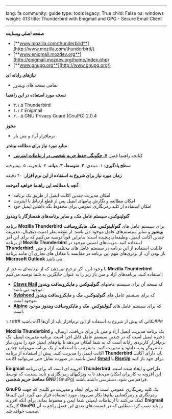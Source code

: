 

---

lang: fa
community: guide
type: tools
legacy: True
child: False
os: windows
weight: 013
title: Thunderbird with Enigmail and GPG - Secure Email Client

---

**صفحه اصلی وبسایت**

- [**www.mozilla.com/thunderbird**](http://www.mozilla.com/thunderbird/)
- [**www.enigmail.mozdev.org**](http://enigmail.mozdev.org/home/index.php)
- [**www.gnupg.org**](http://www.gnupg.org/)


**نیازهای رایانه ای**

- تمامی نسخه های ویندوز


**نسخه مورد استفاده در این راهنما**

- ۳.۱.۵  Thunderbird
- ۱.۱.۲  Enigmail
- ۲.۰.۵  GNU Privacy Guard (GnuPG) 2.0.4


**مجوز**

- نرم‌افزار آزاد و متن باز


**منابع مورد نیاز برای مطالعه بیشتر**

- کتابچه راهنما فصل [**۷. چگونگی حفظ حریم شخصی در ارتباطات اینترنتی**](chapter-7)


**سطح یادگیری**:‌ ۱. مبتدی، **۲. متوسط**، **۳. میانه**، ۴. باتجربه، ۵. پیشرفته


**زمان مورد نیاز برای شروع به استفاده از این نرم افزار**: ۴۰ دقیقه 


**آنچه با مطالعه این راهنما خواهید آموخت**:

- امکان مدیریت چندین اکانت ایمیل از طریق یک برنامه
- امکان مطالعه و نگارش پیامهای ایمیل پس از قطع ارتباط با اینترنت
- امکان استفاده از کلید رمزنگاری عمومی برای محفوظ نگه داشتن ایمیل خود

**گنولینوکس، سیستم عامل مک، و سایر برنامه‌های همسازگار با ویندوز**

برنامه **Mozilla Thunderbird** برای سیستم عامل های **گنو/لینوکس**، **مک**، **مایکروسافت ویندوز** و سایر سیستم‌های عامل موجود می باشد. از نقطه نظر امنیت دیجیتال، مدیریت چندین اکانت ایمیل، وظیفه‌ای پیچیده است؛ بنابراین قویاً توصیه می‌کنیم که برای این امر از برنامه **Mozilla Thunderbird** استفاده کنید. مزیت‌های امنیتی موجود در **Thunderbird**، قابلیت استفاده از این برنامه در سیستم عامل های مختلف، آزاد و متن باز بودن آن، از برتری‌های مهم این برنامه در مقایسه با معادل های تجاری آن مانند برنامه **Microsoft Outlook** می باشد.

با وجود این، اگر ترجیح می‌دهید که از برنامه‌ای به غیر از  **Mozilla Thunderbird**  استفاده کنید، برنامه‌های آزاد و متن باز زیر را به عنوان جایگزین به شما توصیه می‌کنیم:

- [**Claws  Mail**](http://www.claws-mail.org/) که نسخه آن برای سیستم عاملهای  **گنولینوکس** و **مایکروسافت ویندوز** موجود می باشد.
- [**Sylpheed**](http://sylpheed.sraoss.jp/en/) که برای سیستم عامل های **گنولینوکس**، **مک** و **مایکروسافت ویندوز** موجود است.
- [**Alpine**](http://www.washington.edu/alpine/) که برای سیستم عامل های **گنولینوکس**، **مک** و **مایکروسافت ویندوز** موجود است.



 ۱.۱### نکاتی که پیش از شروع به استفاده از این نرم‌افزار باید از آن‌ها آگاه باشید###

**Mozilla Thunderbird** یک برنامه‌ مدیریت ایمیل آزاد و متن باز برای دریافت، ارسال، و ذخیره ایمیل است که در چندین سیستم عامل قابل اجرا است. برنامه مدیریت ایمیل، یک نرم‌افزار کاربردی رایانه است که به شما امکان می‌دهد تا پیام‌های ایمیل خود را بدون نیاز به مروگر وب، دانلود و مدیریت کنید. بدینترتیب با استفاده از یک برنامه می‌توانید چندین اکانت ایمیل را مدیریت کنید. پیش از استفاده از برنامه **Thunderbird** باید دارای اکانت ایمیل باشید. در صورت تمایل حتی می‌توانید اکانت [**Gmail**](https://www.google.com/accounts/NewAccount?service=mail) یا [**RiseUp**](riseup_createaccount) برای خود باز کنید. 


**Enigmail** افزونه ای است که برای برنامه **Thunderbird** طراحی و ایجاد شده است. این افزونه به کاربران امکان می‌دهد تا به ویژگیهای رمزنگاری و تأیید سندیت که توسط **محافظ حریم شخصی GNU**  )GnuPg( فراهم می شود، دسترسی داشته باشند.


**GnuPG** یک کلید رمزنگاری عمومی است که برای ایجاد و مدیریت دو کلیدی که جهت رمزنگاری و رمزگشایی پیام‌ها بکار می‌روند، مورد استفاده قرار می گیرد. این کلیدها کمک می‌کنند تا ارتباطات ایمیلی شما ایمن و محفوط بماند. برای آنکه افزونه **Enigmail** کاربکند **GnuPG** را باید نصب کرد، مطلبی که در قسمت‌های بعدی این فصل راجع به آن صحبت خواهد شد.

